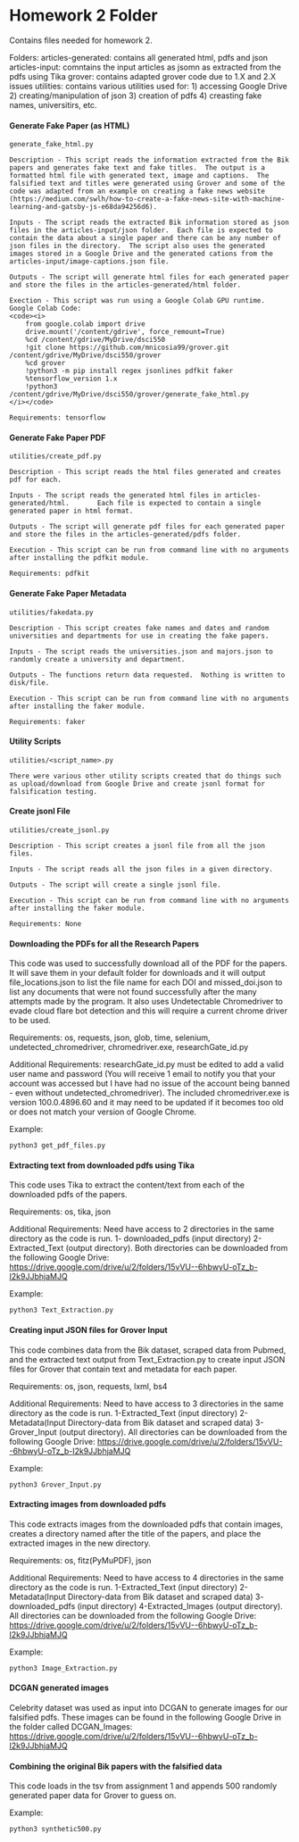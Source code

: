 # Homework 2 Folder

Contains files needed for homework 2.

Folders:
    articles-generated: 
        contains all generated html, pdfs and json
    articles-input: 
        comntains the input articles as jsomn as extracted from the pdfs using Tika
    grover: 
        contains adapted grover code due to 1.X and 2.X issues
    utilities:
        contains various utilities used for:
            1) accessing Google Drive
            2) creating/manipulation of json
            3) creation of pdfs
            4) creasting fake names, universitirs, etc.

#### Generate Fake Paper (as HTML)
    generate_fake_html.py

    Description - This script reads the information extracted from the Bik papers and generates fake text and fake titles.  The output is a formatted html file with generated text, image and captions.  The falsified text and titles were generated using Grover and some of the code was adapted from an example on creating a fake news website (https://medium.com/swlh/how-to-create-a-fake-news-site-with-machine-learning-and-gatsby-js-e68da94256d6).  
    
    Inputs - The script reads the extracted Bik information stored as json files in the articles-input/json folder.  Each file is expected to contain the data about a single paper and there can be any number of json files in the directory.  The script also uses the generated images stored in a Google Drive and the generated cations from the articles-input/image-captions.json file.
    
    Outputs - The script will generate html files for each generated paper and store the files in the articles-generated/html folder.
    
    Exection - This script was run using a Google Colab GPU runtime.
    Google Colab Code:
    <code><i>
        from google.colab import drive
        drive.mount('/content/gdrive', force_remount=True)
        %cd /content/gdrive/MyDrive/dsci550
        !git clone https://github.com/mnicosia99/grover.git /content/gdrive/MyDrive/dsci550/grover
        %cd grover
        !python3 -m pip install regex jsonlines pdfkit faker
        %tensorflow_version 1.x
        !python3 /content/gdrive/MyDrive/dsci550/grover/generate_fake_html.py
    </i></code>

    Requirements: tensorflow

#### Generate Fake Paper PDF
    utilities/create_pdf.py

    Description - This script reads the html files generated and creates pdf for each.  
    
    Inputs - The script reads the generated html files in articles-generated/html.       Each file is expected to contain a single generated paper in html format.
    
    Outputs - The script will generate pdf files for each generated paper and store the files in the articles-generated/pdfs folder.
    
    Execution - This script can be run from command line with no arguments after installing the pdfkit module.

    Requirements: pdfkit

#### Generate Fake Paper Metadata
    utilities/fakedata.py

    Description - This script creates fake names and dates and random universities and departments for use in creating the fake papers.

    Inputs - The script reads the universities.json and majors.json to randomly create a university and department.

    Outputs - The functions return data requested.  Nothing is written to disk/file.

    Execution - This script can be run from command line with no arguments after installing the faker module.

    Requirements: faker

#### Utility Scripts
    utilities/<script_name>.py

    There were various other utility scripts created that do things such as upload/download from Google Drive and create jsonl format for falsification testing.

#### Create jsonl File
    utilities/create_jsonl.py

    Description - This script creates a jsonl file from all the json files.  
    
    Inputs - The script reads all the json files in a given directory.

    Outputs - The script will create a single jsonl file.

    Execution - This script can be run from command line with no arguments after installing the faker module.

    Requirements: None

#### Downloading the PDFs for all the Research Papers
This code was used to successfully download all of the PDF for the papers. It will save them in your default folder for downloads and it will output file_locations.json to list the file name for each DOI and missed_doi.json to list any documents that were not found successfully after the many attempts made by the program. It also uses Undetectable Chromedriver to evade cloud flare bot detection and this will require a current chrome driver to be used.

Requirements: os, requests, json, glob, time, selenium, undetected_chromedriver, chromedriver.exe, researchGate_id.py

Additional Requirements: researchGate_id.py must be edited to add a valid user name and password (You will receive 1 email to notify you that your account was accessed but I have had no issue of the account being banned - even without undetected_chromedriver). The included chromedriver.exe is version 100.0.4896.60 and it may need to be updated if it becomes too old or does not match your version of Google Chrome.

Example: <br/>

    python3 get_pdf_files.py

#### Extracting text from downloaded pdfs using Tika
This code uses Tika to extract the content/text from each of the downloaded pdfs of the papers. 

Requirements: os, tika, json

Additional Requirements: Need have access to 2 directories in the same directory as the code is run. 1- downloaded_pdfs (input directory) 2- Extracted_Text (output directory). Both directories can be downloaded from the following Google Drive: https://drive.google.com/drive/u/2/folders/15vVU--6hbwyU-oTz_b-I2k9JJbhjaMJQ 

Example: <br/>

    python3 Text_Extraction.py
    
#### Creating input JSON files for Grover Input
This code combines data from the Bik dataset, scraped data from Pubmed, and the extracted text output from Text_Extraction.py to create input JSON files for Grover that contain text and metadata for each paper. 

Requirements: os, json, requests, lxml, bs4

Additional Requirements: Need to have access to 3 directories in the same directory as the code is run. 1-Extracted_Text (input directory) 2- Metadata(Input Directory-data from Bik dataset and scraped data) 3- Grover_Input (output directory). All directories can be downloaded from the following Google Drive: https://drive.google.com/drive/u/2/folders/15vVU--6hbwyU-oTz_b-I2k9JJbhjaMJQ

Example: <br/>

    python3 Grover_Input.py 
    
#### Extracting images from downloaded pdfs 
This code extracts images from the downloaded pdfs that contain images, creates a directory named after the title of the papers, and place the extracted images in the new directory. 

Requirements: os, fitz(PyMuPDF), json 

Additional Requirements: Need to have access to 4 directories in the same directory as the code is run. 1-Extracted_Text (input directory) 2- Metadata(Input Directory-data from Bik dataset and scraped data) 3- downloaded_pdfs (input directory) 4-Extracted_Images (output directory). All directories can be downloaded from the following Google Drive: https://drive.google.com/drive/u/2/folders/15vVU--6hbwyU-oTz_b-I2k9JJbhjaMJQ

Example: <br/>

    python3 Image_Extraction.py 
    
#### DCGAN generated images
Celebrity dataset was used as input into DCGAN to generate images for our falsified pdfs. These images can be found in the following Google Drive in the folder called DCGAN_Images: https://drive.google.com/drive/u/2/folders/15vVU--6hbwyU-oTz_b-I2k9JJbhjaMJQ

#### Combining the original Bik papers with the falsified data
This code loads in the tsv from assignment 1 and appends 500 randomly generated paper data for Grover to guess on.

Example: <br/>
    
    python3 synthetic500.py
